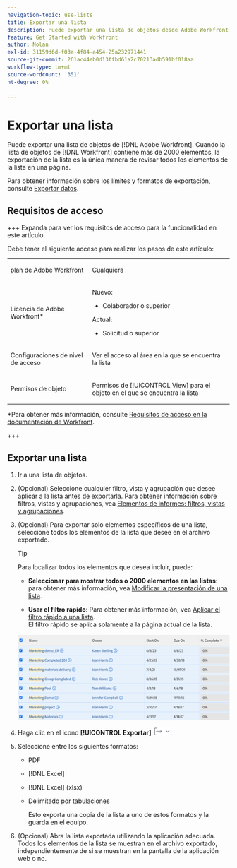 ```yaml
---
navigation-topic: use-lists
title: Exportar una lista
description: Puede exportar una lista de objetos desde Adobe Workfront. Cuando la lista de objetos de Workfront contiene más de 2000 elementos, la exportación de la lista es la única manera de revisar todos los elementos de la lista en una página.
feature: Get Started with Workfront
author: Nolan
exl-id: 31159d6d-f03a-4f84-a454-25a232971441
source-git-commit: 261ac44eb0d13ffbd61a2c70213adb591bf018aa
workflow-type: tm+mt
source-wordcount: '351'
ht-degree: 0%

---
```


# Exportar una lista

<!--Audited: 11/2024-->

Puede exportar una lista de objetos de [!DNL Adobe Workfront]. Cuando la lista de objetos de [!DNL Workfront] contiene más de 2000 elementos, la exportación de la lista es la única manera de revisar todos los elementos de la lista en una página.

Para obtener información sobre los límites y formatos de exportación, consulte [Exportar datos](../../../reports-and-dashboards/reports/creating-and-managing-reports/export-data.md).

## Requisitos de acceso

+++ Expanda para ver los requisitos de acceso para la funcionalidad en este artículo.

Debe tener el siguiente acceso para realizar los pasos de este artículo:

<table style="table-layout:auto"> 
 <col> 
 <col> 
 <tbody> 
  <tr> 
   <td role="rowheader">plan de Adobe Workfront</td> 
   <td> <p>Cualquiera</p> </td> 
  </tr> 
  <tr> 
   <td role="rowheader">Licencia de Adobe Workfront*</td> 
   <td> 
    <p>Nuevo:</p>
   <ul><li><p>Colaborador o superior </p></li>
   </ul>

<p>Actual:</p>
   <ul><li><p>Solicitud o superior</p></li>
    </ul></td> 
  </tr> 
  <tr> 
   <td role="rowheader">Configuraciones de nivel de acceso</td> 
   <td> <p>Ver el acceso al área en la que se encuentra la lista</p></td> 
  </tr> 
  <tr> 
   <td role="rowheader">Permisos de objeto</td> 
   <td> <p>Permisos de [!UICONTROL View] para el objeto en el que se encuentra la lista</p>  </td> 
  </tr> 
 </tbody> 
</table>

*Para obtener más información, consulte [Requisitos de acceso en la documentación de Workfront](/help/quicksilver/administration-and-setup/add-users/access-levels-and-object-permissions/access-level-requirements-in-documentation.md).

+++

## Exportar una lista

1. Ir a una lista de objetos.
1. (Opcional) Seleccione cualquier filtro, vista y agrupación que desee aplicar a la lista antes de exportarla.
Para obtener información sobre filtros, vistas y agrupaciones, vea [Elementos de informes: filtros, vistas y agrupaciones](../../../reports-and-dashboards/reports/reporting-elements/reporting-elements-filters-views-groupings.md).

1. (Opcional) Para exportar solo elementos específicos de una lista, seleccione todos los elementos de la lista que desee en el archivo exportado.

   >[!TIP]
   >
   >Para localizar todos los elementos que desea incluir, puede:
   >
   >   
   >   
   >   * **Seleccionar para mostrar todos o 2000 elementos en las listas**: para obtener más información, vea [Modificar la presentación de una lista](../../../workfront-basics/navigate-workfront/use-lists/modify-list-display.md).
   >   
   >   * **Usar el filtro rápido**: Para obtener más información, vea [Aplicar el filtro rápido a una lista](../../../workfront-basics/navigate-workfront/use-lists/apply-quick-filter-list.md).\
   >     El filtro rápido se aplica solamente a la página actual de la lista.


   ![select_all_projects_with_highlight__1_.png](assets/select-all-projects-with-highlight--1--350x173.png)

1. Haga clic en el icono **[!UICONTROL Exportar]** ![Exportar](assets/export.png).

1. Seleccione entre los siguientes formatos:

   * PDF
   * [!DNL Excel]
   * [!DNL Excel] (xlsx)
   * Delimitado por tabulaciones

     Esto exporta una copia de la lista a uno de estos formatos y la guarda en el equipo.

1. (Opcional) Abra la lista exportada utilizando la aplicación adecuada.
Todos los elementos de la lista se muestran en el archivo exportado, independientemente de si se muestran en la pantalla de la aplicación web o no.
